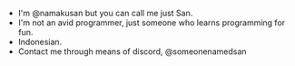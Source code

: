- I'm @namakusan but you can call me just San.
- I'm not an avid programmer, just someone who learns programming for fun.
- Indonesian.
- Contact me through means of discord, @someonenamedsan

<!---
namakusan/namakusan is a ✨ special ✨ repository because its `README.md` (this file) appears on your GitHub profile.
You can click the Preview link to take a look at your changes.
--->
